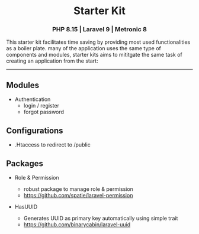<h1 align="center">Starter Kit</h1>

<h3 align="center">
PHP 8.15 | Laravel 9 | Metronic 8
</h3>
<p>
This starter kit facilitates time saving by providing most used functionalities as a boiler plate. many of the application uses the same type of components and modules, starter kits aims to mititgate the same task of creating an application from the start:
</p>
<hr>

## Modules

- Authentication
  - login / register
  - forgot password

## Configurations
- .Htaccess to redirect to /public

## Packages
  - Role & Permission
    - robust package to manage role & permission
    - https://github.com/spatie/laravel-permission

  - HasUUID
    - Generates UUID as primary key automatically using simple trait
    - https://github.com/binarycabin/laravel-uuid
